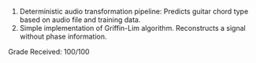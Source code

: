 1) Deterministic audio transformation pipeline: Predicts guitar chord type based on audio file and training data.
2) Simple implementation of Griffin-Lim algorithm. Reconstructs a signal without phase information.  

Grade Received: 100/100
